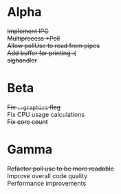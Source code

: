 # Alpha
~~Implement IPC~~ \
~~Multiprocess *Poll~~ \
~~Allow pollUse to read from pipes~~ \
~~Add buffer for printing :(~~ \
~~sighandler~~
# Beta
~~Fix `--graphics` flag~~ \
Fix CPU usage calculations \
~~Fix core count~~

# Gamma
~~Refactor poll use to be more readable~~ \
Improve overall code quality \
Performance improvements